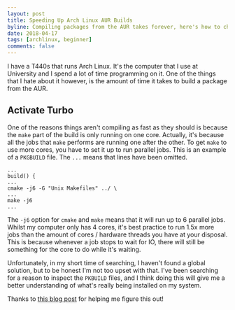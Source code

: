 ```yaml
---
layout: post
title: Speeding Up Arch Linux AUR Builds
byline: Compiling packages from the AUR takes forever, here's how to change that.
date: 2018-04-17 
tags: [archlinux, beginner]
comments: false
---
```

I have a T440s that runs Arch Linux. It's the computer that I use at University and I spend a lot of time programming on it. One of the things that I hate about it however, is the amount of time it takes to build a package from the AUR.

## Activate Turbo
One of the reasons things aren't compiling as fast as they should is because the `make` part of the build is only running on one core. Actually, it's because all the jobs that `make` performs are running one after the other. To get `make` to use more cores, you have to set it up to run parallel jobs. This is an example of a `PKGBUILD` file. The `...` means that lines have been omitted. 
```
...
build() {
...
cmake -j6 -G "Unix Makefiles" ../ \
...
make -j6
...
```
The `-j6` option for `cmake` and `make` means that it will run up to 6 parallel jobs. Whilst my computer only has 4 cores, it's best practice to run 1.5x more jobs than the amount of cores / hardware threads you have at your disposal. This is because whenever a job stops to wait for IO, there will still be something for the core to do while it's waiting.

Unfortunately, in my short time of searching, I haven't found a global solution, but to be honest I'm not too upset with that. I've been searching for a reason to inspect the `PKBUILD` files, and I think doing this will give me a better understanding of what's really being installed on my system.

Thanks to [this blog post](https://blog.kitware.com/cmake-building-with-all-your-cores/) for helping me figure this out!
